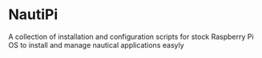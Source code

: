 # NautiPi
A collection of installation and configuration scripts for stock Raspberry Pi OS to install and manage nautical applications easyly
